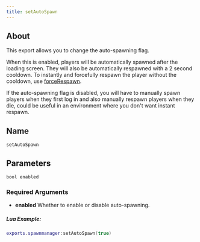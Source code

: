 ```yaml
---
title: setAutoSpawn
---
```


## About
This export allows you to change the auto-spawning flag. 

When this is enabled, players will be automatically spawned after the loading screen. They will also be automatically respawned with a 2 second cooldown. To instantly and forcefully respawn the player without the cooldown, use [forceRespawn](./functions/forceRespawn).

If the auto-spawning flag is disabled, you will have to manually spawn players when they first log in and also manually respawn players when they die, could be useful in an environment where you don't want instant respawn. 

## Name
```
setAutoSpawn
```

## Parameters

```
bool enabled
```

### Required Arguments

- **enabled** Whether to enable or disable auto-spawning. 

##### Lua Example:
```lua
exports.spawnmanager:setAutoSpawn(true)
```
